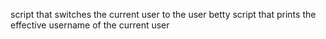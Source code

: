 script that switches the current user to the user betty
 script that prints the effective username of the current user
